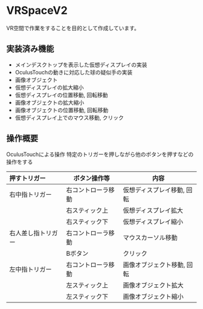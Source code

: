 # VRSpaceV2
VR空間で作業をすることを目的として作成しています。

## 実装済み機能
- メインデスクトップを表示した仮想ディスプレイの実装
- OculusTouchの動きに対応した球の疑似手の実装
- 画像オブジェクト
- 仮想ディスプレイの拡大縮小
- 仮想ディスプレイの位置移動, 回転移動
- 画像オブジェクトの拡大縮小
- 画像オブジェクトの位置移動, 回転移動
- 仮想ディスプレイ上でのマウス移動, クリック

## 操作概要
OculusTouchによる操作
特定のトリガーを押しながら他のボタンを押すなどの操作をする

| 押すトリガー    |  ボタン操作等    | 内容                     |
|:---------------|-----------------|--------------------------|
|右中指トリガー    |右コントローラ移動|仮想ディスプレイ移動, 回転  |
|                 |右スティック上    |仮想ディスプレイ拡大       |
|                 |右スティック下    |仮想ディスプレイ縮小       |
|右人差し指トリガー|右コントローラ移動 |マウスカーソル移動         |
|                 |Bボタン          |クリック                  |
|左中指トリガー    |右コントローラ移動 |画像オブジェクト移動, 回転 |
|                 |左スティック上    |画像オブジェクト拡大       |
|                 |左スティック下    |画像オブジェクト縮小       |
